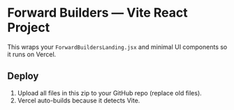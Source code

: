 
# Forward Builders — Vite React Project

This wraps your `ForwardBuildersLanding.jsx` and minimal UI components so it runs on Vercel.

## Deploy
1. Upload all files in this zip to your GitHub repo (replace old files).
2. Vercel auto-builds because it detects Vite.
